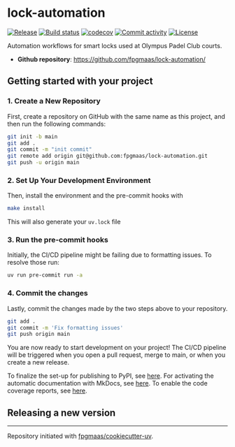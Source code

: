 # lock-automation

[![Release](https://img.shields.io/github/v/release/fpgmaas/lock-automation)](https://img.shields.io/github/v/release/fpgmaas/lock-automation)
[![Build status](https://img.shields.io/github/actions/workflow/status/fpgmaas/lock-automation/main.yml?branch=main)](https://github.com/fpgmaas/lock-automation/actions/workflows/main.yml?query=branch%3Amain)
[![codecov](https://codecov.io/gh/fpgmaas/lock-automation/branch/main/graph/badge.svg)](https://codecov.io/gh/fpgmaas/lock-automation)
[![Commit activity](https://img.shields.io/github/commit-activity/m/fpgmaas/lock-automation)](https://img.shields.io/github/commit-activity/m/fpgmaas/lock-automation)
[![License](https://img.shields.io/github/license/fpgmaas/lock-automation)](https://img.shields.io/github/license/fpgmaas/lock-automation)

Automation workflows for smart locks used at Olympus Padel Club courts.

- **Github repository**: <https://github.com/fpgmaas/lock-automation/>

## Getting started with your project

### 1. Create a New Repository

First, create a repository on GitHub with the same name as this project, and then run the following commands:

```bash
git init -b main
git add .
git commit -m "init commit"
git remote add origin git@github.com:fpgmaas/lock-automation.git
git push -u origin main
```

### 2. Set Up Your Development Environment

Then, install the environment and the pre-commit hooks with

```bash
make install
```

This will also generate your `uv.lock` file

### 3. Run the pre-commit hooks

Initially, the CI/CD pipeline might be failing due to formatting issues. To resolve those run:

```bash
uv run pre-commit run -a
```

### 4. Commit the changes

Lastly, commit the changes made by the two steps above to your repository.

```bash
git add .
git commit -m 'Fix formatting issues'
git push origin main
```

You are now ready to start development on your project!
The CI/CD pipeline will be triggered when you open a pull request, merge to main, or when you create a new release.

To finalize the set-up for publishing to PyPI, see [here](https://fpgmaas.github.io/cookiecutter-uv/features/publishing/#set-up-for-pypi).
For activating the automatic documentation with MkDocs, see [here](https://fpgmaas.github.io/cookiecutter-uv/features/mkdocs/#enabling-the-documentation-on-github).
To enable the code coverage reports, see [here](https://fpgmaas.github.io/cookiecutter-uv/features/codecov/).

## Releasing a new version

---

Repository initiated with [fpgmaas/cookiecutter-uv](https://github.com/fpgmaas/cookiecutter-uv).
